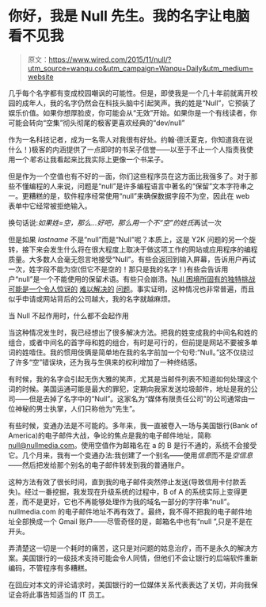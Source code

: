 # 你好，我是 Null 先生。我的名字让电脑看不见我

> 原文：<https://www.wired.com/2015/11/null/?utm_source=wanqu.co&utm_campaign=Wanqu+Daily&utm_medium=website>

几乎每个名字都有变成校园嘲讽的可能性。但是，即使我是一个几十年前就离开校园的成年人，我的名字仍然会在科技头脑中引起笑声。我的姓是“Null”，它预装了娱乐价值。如果你想厚脸皮，你可能会从“无效”开始。如果你是一个有线读者，你可能会转向“空集”彻头彻尾的极客更喜欢经典的“dev/null”

作为一名科技记者，成为一名零人对我很有好处。约翰·德沃夏克，你知道我在说什么！)极客的内涵提供了一点即时的书呆子信誉——以至于不止一个人指责我使用一个*笔名*让我看起来比我实际上更像一个书呆子。

但是作为一个空值也有不好的一面，你们这些程序员在这方面比我强多了。对于那些不懂编程的人来说，问题是“null”是许多编程语言中著名的“保留”文本字符串之一。更糟糕的是，软件程序经常使用“null”来确保数据字段不为空，因此在 web 表单中它经常被拒绝输入。

换句话说:*如果姓=空，那么...*好吧，那么用一个不“空”的*姓氏*再试一次

但是如果 *lastname* 不是“null”而是“Null”呢？本质上，这是 Y2K 问题的另一个旋转，接下来会发生什么将在很大程度上取决于做这项工作的网站或应用程序的编程质量。大多数人会毫无怨言地接受“Null”。有些会返回到输入屏幕，告诉用户再试一次，姓字段不能为空(但它不是空的！那只是我的名字！)有些会告诉用户“null”是一个不能使用的保留术语。有些只会崩溃。[Null 困境所固有的独特挑战可能是一个令人惊讶的](https://news.ycombinator.com/item?id=3900224) [难以解决的](https://www.reddit.com/r/programming/comments/1qop73/we_have_an_employee_whose_last_name_is_null) [问题](http://stackoverflow.com/questions/4456438/how-do-i-correctly-pass-the-string-null-an-employees-proper-surname-to-a-so)。事实证明，这种情况也非常普遍，而且似乎申请或网站背后的公司越大，我的名字就越麻烦。

当 Null 不起作用时，什么都不会起作用

当这种情况发生时，我已经想出了很多解决方法。把我的姓变成我的中间名和姓的组合，或者中间名的首字母和姓的组合，有时是可行的，但前提是网站不要被多单词的姓噎住。我的惯用伎俩是简单地在我的名字前加一个句号:“Null。”这不仅绕过了许多“空”错误块，还为我与生俱来的权利增加了一种终结感。

有时候，我的名字会引起无伤大雅的笑声，尤其是当邮件列表不知道如何处理这个词的时候。美国运通可能是最大的罪犯，定期向我家发送垃圾邮件，地址是我的公司——但是去掉了名字中的“Null”。这家名为“媒体有限责任公司”的公司通常由一位神秘的男士执掌，人们只称他为“先生”。

有些时候，变通办法是不可能的。多年来，我一直被卷入一场与美国银行(Bank of America)的电子邮件大战，争论的焦点是我的电子邮件地址，简称 null@nullmedia.com。使用空值作为邮箱名在 a 的 B 是行不通的，系统不会接受它。几个月来，我有一个变通办法:我创建了一个别名——使用*信息*而不是*空信息*——然后把发给那个别名的电子邮件转发到我的普通账户。

这种方法有效了很长时间，直到我的电子邮件突然停止发送(导致信用卡付款丢失)。经过一番挖掘，我发现在升级系统的过程中，B of A 的系统实际上变得更差，而不是更好，它也不再能够处理作为我的域名一部分的字符串“null”。nullmedia.com 的电子邮件地址不再有效了。最终，我不得不把我的电子邮件地址全部换成一个 Gmail 账户——尽管奇怪的是，邮箱名中也有“null ”,只是不是在开头。

弄清楚这一切是一个耗时的痛苦，这只是对问题的姑息治疗，而不是永久的解决方案。美国银行的一级技术支持可能会令人同情，但他们不会让银行的后端软件重新编码，不管程序有多糟糕。

在回应对本文的评论请求时，美国银行的一位媒体关系代表表达了关切，并向我保证会将此事告知适当的 IT 员工。